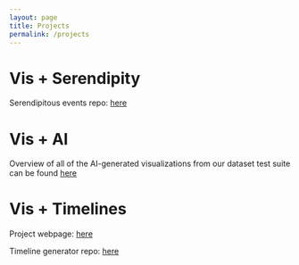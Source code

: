 ```yaml
---
layout: page
title: Projects
permalink: /projects
---
```

# Vis + Serendipity
Serendipitous events repo: [here](https://github.com/Davidson-Data-Vis-Lab/Serendipitious-Events)

# Vis + AI
Overview of all of the AI-generated visualizations from our dataset test suite can be found [here](datavis-ai-site.netlify.app)

# Vis + Timelines

Project webpage: [here](https://davidson-data-vis-lab.github.io/timeline-generator/)

Timeline generator repo: [here](https://github.com/Davidson-Data-Vis-Lab/timeline-generator)

